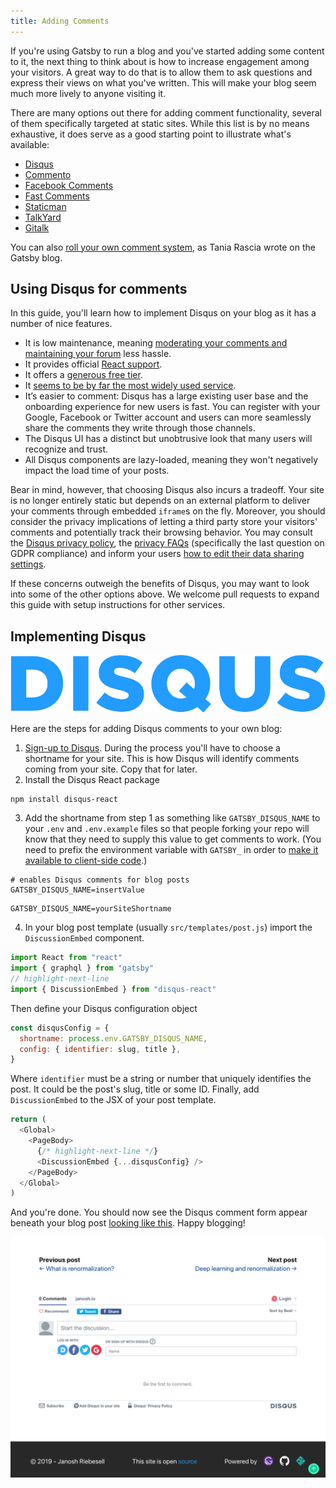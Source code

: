 ```yaml
---
title: Adding Comments
---
```


If you're using Gatsby to run a blog and you've started adding some content to it, the next thing to think about is how to increase engagement among your visitors. A great way to do that is to allow them to ask questions and express their views on what you've written. This will make your blog seem much more lively to anyone visiting it.

There are many options out there for adding comment functionality, several of them specifically targeted at static sites. While this list is by no means exhaustive, it does serve as a good starting point to illustrate what's available:

- [Disqus](https://disqus.com)
- [Commento](https://commento.io)
- [Facebook Comments](https://www.npmjs.com/package/react-facebook)
- [Fast Comments](https://fastcomments.com/)
- [Staticman](https://staticman.net)
- [TalkYard](https://www.talkyard.io)
- [Gitalk](https://gitalk.github.io)

You can also [roll your own comment system](/blog/2019-08-27-roll-your-own-comment-system/), as Tania Rascia wrote on the Gatsby blog.

## Using Disqus for comments

In this guide, you'll learn how to implement Disqus on your blog as it has a number of nice features.

- It is low maintenance, meaning [moderating your comments and maintaining your forum](https://help.disqus.com/moderation/moderating-101) less hassle.
- It provides official [React support](https://github.com/disqus/disqus-react).
- It offers a [generous free tier](https://disqus.com/pricing).
- It [seems to be by far the most widely used service](https://www.datanyze.com/market-share/comment-systems/disqus-market-share).
- It’s easier to comment: Disqus has a large existing user base and the onboarding experience for new users is fast. You can register with your Google, Facebook or Twitter account and users can more seamlessly share the comments they write through those channels.
- The Disqus UI has a distinct but unobtrusive look that many users will recognize and trust.
- All Disqus components are lazy-loaded, meaning they won't negatively impact the load time of your posts.

Bear in mind, however, that choosing Disqus also incurs a tradeoff. Your site is no longer entirely static but depends on an external platform to deliver your comments through embedded `iframe`s on the fly. Moreover, you should consider the privacy implications of letting a third party store your visitors' comments and potentially track their browsing behavior. You may consult the [Disqus privacy policy](https://help.disqus.com/terms-and-policies/disqus-privacy-policy), the [privacy FAQs](https://help.disqus.com/terms-and-policies/privacy-faq) (specifically the last question on GDPR compliance) and inform your users [how to edit their data sharing settings](https://help.disqus.com/terms-and-policies/how-to-edit-your-data-sharing-settings).

If these concerns outweigh the benefits of Disqus, you may want to look into some of the other options above. We welcome pull requests to expand this guide with setup instructions for other services.

## Implementing Disqus

![Disqus logo](./images/disqus-logo.svg)

Here are the steps for adding Disqus comments to your own blog:

1. [Sign-up to Disqus](https://disqus.com/profile/signup). During the process you'll have to choose a shortname for your site. This is how Disqus will identify comments coming from your site. Copy that for later.
2. Install the Disqus React package

```shell
npm install disqus-react
```

3. Add the shortname from step 1 as something like `GATSBY_DISQUS_NAME` to your `.env` and `.env.example` files so that people forking your repo will know that they need to supply this value to get comments to work. (You need to prefix the environment variable with `GATSBY_` in order to [make it available to client-side code](https://www.gatsbyjs.org/docs/environment-variables/#client-side-javascript).)

```text:title=.env.example
# enables Disqus comments for blog posts
GATSBY_DISQUS_NAME=insertValue
```

```text:title=.env
GATSBY_DISQUS_NAME=yourSiteShortname
```

4. In your blog post template (usually `src/templates/post.js`) import the `DiscussionEmbed` component.

```js:title=src/templates/post.js
import React from "react"
import { graphql } from "gatsby"
// highlight-next-line
import { DiscussionEmbed } from "disqus-react"
```

Then define your Disqus configuration object

```js
const disqusConfig = {
  shortname: process.env.GATSBY_DISQUS_NAME,
  config: { identifier: slug, title },
}
```

Where `identifier` must be a string or number that uniquely identifies the post. It could be the post's slug, title or some ID. Finally, add `DiscussionEmbed` to the JSX of your post template.

```jsx:title=src/templates/post.js
return (
  <Global>
    <PageBody>
      {/* highlight-next-line */}
      <DiscussionEmbed {...disqusConfig} />
    </PageBody>
  </Global>
)
```

And you're done. You should now see the Disqus comment form appear beneath your blog post [looking like this](https://janosh.io/blog/disqus-comments#disqus_thread). Happy blogging!

[![Disqus comments](./images/disqus-comments.png)](https://janosh.io/blog/disqus-comments#disqus_thread)
